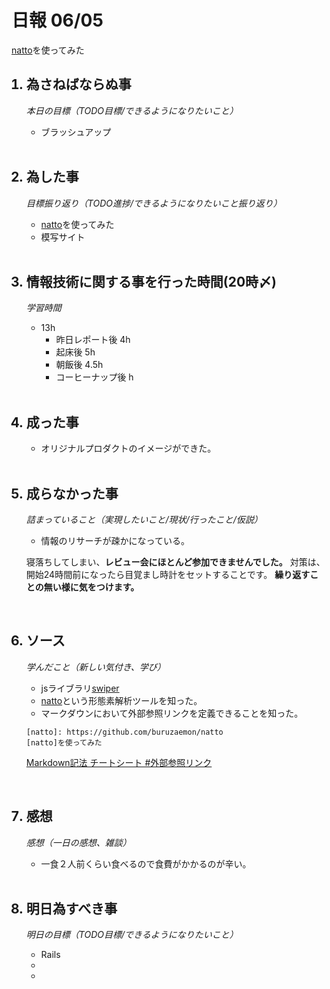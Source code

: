 # 日報 06/05

[natto]: https://github.com/buruzaemon/natto
[natto]を使ってみた

<ol>

## <li>為さねばならぬ事</li>

*本日の目標（TODO目標/できるようになりたいこと）*

  - ブラッシュアップ

<br>

## <li>為した事</li>

*目標振り返り（TODO進捗/できるようになりたいこと振り返り）*

  - [natto]を使ってみた
  - 模写サイト

<br>


## <li>情報技術に関する事を行った時間(20時〆)</li>

*学習時間*

  - 13h
    - 昨日レポート後 4h
    - 起床後 5h
    - 朝飯後 4.5h
    - コーヒーナップ後 h

<br>


## <li>成った事</li>

  - オリジナルプロダクトのイメージができた。

<br>


## <li>成らなかった事</li>

*詰まっていること（実現したいこと/現状/行ったこと/仮説）*

  - 情報のリサーチが疎かになっている。

寝落ちしてしまい、**レビュー会にほとんど参加できませんでした。**
対策は、開始24時間前になったら目覚まし時計をセットすることです。
**繰り返すことの無い様に気をつけます。**


<br>


## <li>ソース</li>

*学んだこと（新しい気付き、学び）*

  - jsライブラリ[swiper](https://swiperjs.com/)
  - [natto]という形態素解析ツールを知った。
  - マークダウンにおいて外部参照リンクを定義できることを知った。


```
[natto]: https://github.com/buruzaemon/natto
[natto]を使ってみた
```


[Markdown記法 チートシート #外部参照リンク](https://gist.github.com/mignonstyle/083c9e1651d7734f84c99b8cf49d57fa#%E5%A4%96%E9%83%A8%E5%8F%82%E7%85%A7%E3%83%AA%E3%83%B3%E3%82%AF)

<br>


## <li>感想</li>

*感想（一日の感想、雑談）*

  - 一食２人前くらい食べるので食費がかかるのが辛い。

<br>


## <li>明日為すべき事</li>

*明日の目標（TODO目標/できるようになりたいこと）*

  - Rails
  - 
  - 

<!-- end -->

<br>

</ol>


